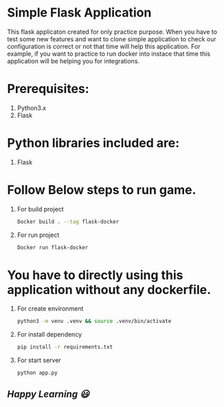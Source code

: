 # Simple Flask Application

This flask applicaton created for only practice purpose. When you have to test
some new features and want to clone simple application to check our configuration is 
correct or not that time will help this application.
For example, if you want to practice to run docker into instace that time this application will be helping you for integrations.

# Prerequisites:
 1. Python3.x
 2. Flask

# Python libraries included are:

 1. Flask


# Follow Below steps to run game.
 1. For build project
    ```bash
    Docker build . --tag flask-docker
    ```
 2. For run project
    ```bash
    Docker run flask-docker
    ```

# You have to directly using this application without any dockerfile.
 1. For create environment
    ```bash
    python3 -m venv .venv && source .venv/bin/activate
    ```
 2. For install dependency
    ```bash
    pip install -r requirements.txt
    ```
 3. For start server
    ```bash
    python app.py
    ```

## *Happy Learning 😃*
